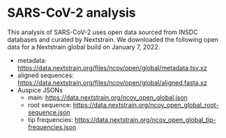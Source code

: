 # SARS-CoV-2 analysis

This analysis of SARS-CoV-2 uses open data sourced from INSDC databases and curated by Nextstrain.
We downloaded the following open data for a Nextstrain global build on January 7, 2022.

 - metadata: https://data.nextstrain.org/files/ncov/open/global/metadata.tsv.xz
 - aligned sequences: https://data.nextstrain.org/files/ncov/open/global/aligned.fasta.xz
 - Auspice JSONs
   - main: https://data.nextstrain.org/ncov_open_global.json
   - root sequence: https://data.nextstrain.org/ncov_open_global_root-sequence.json
   - tip frequencies: https://data.nextstrain.org/ncov_open_global_tip-frequencies.json
